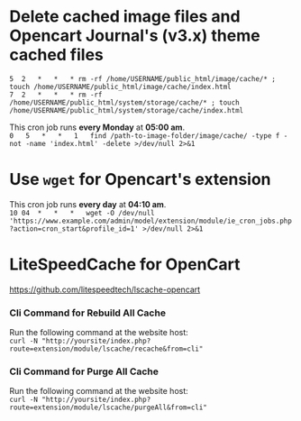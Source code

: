 # Delete cached image files and Opencart Journal's (v3.x) theme cached files 
`5	2	*	*	* rm -rf /home/USERNAME/public_html/image/cache/* ; touch /home/USERNAME/public_html/image/cache/index.html`    
`7	2	*	*	* rm -rf /home/USERNAME/public_html/system/storage/cache/* ; touch /home/USERNAME/public_html/system/storage/cache/index.html`  

This cron job runs **every Monday** at **05:00 am**.  
`0   5   *   *   1   find /path-to-image-folder/image/cache/ -type f -not -name 'index.html' -delete >/dev/null 2>&1`

# Use `wget` for Opencart's extension 
This cron job runs **every day** at **04:10 am**.  
`10	04	*	*	*	wget -O /dev/null 'https://www.example.com/admin/model/extension/module/ie_cron_jobs.php?action=cron_start&profile_id=1' >/dev/null 2>&1`

# LiteSpeedCache for OpenCart
https://github.com/litespeedtech/lscache-opencart
### Cli Command for Rebuild All Cache
Run the following command at the website host:  
`curl -N "http://yoursite/index.php?route=extension/module/lscache/recache&from=cli"`
### Cli Command for Purge All Cache
Run the following command at the website host:  
`curl -N "http://yoursite/index.php?route=extension/module/lscache/purgeAll&from=cli"`
